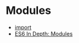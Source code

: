 # Modules

- [import](https://developer.mozilla.org/en/docs/web/javascript/reference/statements/import)
- [ES6 In Depth: Modules](https://hacks.mozilla.org/2015/08/es6-in-depth-modules/)
